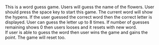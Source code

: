 
This is a word guess game. Users will guess the name of the flowers.
User should press the space key to start this game. 
The current word will show the hypens. If the user guessed the correct word then the correct letter is displayed. 
User can guess the letter up to 8 times. 
If number of guesses remaining shows 0 then users looses and it resets with new word.  
If user is able to guess the word then user wins the game and gains the point. The game will reset too.
